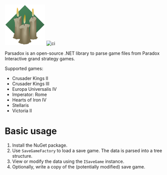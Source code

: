 ![icon](images/parsadox-128.png) ![ci](https://github.com/bencvt/Parsadox/workflows/ci/badge.svg)

Parsadox is an open-source .NET library to parse game files from Paradox Interactive grand strategy games.

Supported games:
 * Crusader Kings II
 * Crusader Kings III
 * Europa Universalis IV
 * Imperator: Rome
 * Hearts of Iron IV
 * Stellaris
 * Victoria II

# Basic usage
1. Install the NuGet package.
2. Use `SaveGameFactory` to load a save game. The data is parsed into a tree structure.
3. View or modify the data using the `ISaveGame` instance.
4. Optionally, write a copy of the (potentially modified) save game.
